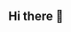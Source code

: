 ## Hi there 👋

<!--

**Here are some ideas to get you started:**
# MindSpace - School Mental Health Management System
<div align="center">
    <img src="./readme/images/logo.jpg" alt="MindSpace" height='80px'/>
    <p>MindSpace is a web application that provides mental health services for high school students and parents.</p>
</div>
<div align='center'>
<img src="https://img.shields.io/badge/.NET-512BD4?logo=dotnet&logoColor=fff"> 
<img src="https://custom-icon-badges.demolab.com/badge/Microsoft%20SQL%20Server-CC2927?logo=mssqlserver-white&logoColor=white"> 
<img src="https://img.shields.io/badge/Redis-%23DD0031.svg?logo=redis&logoColor=white"> 
<img src="https://img.shields.io/badge/Docker-Yes-green"> 
<img src="https://img.shields.io/badge/Server-Yes-green"> 
<img src="https://img.shields.io/badge/API-Yes-green">
<br>
</div>

## Table of Contents
<ol start="0"> 
    <li><a href="#intro">Introduction</a></li>
    <li><a href="#tech">Tech Stacks</a></li>
    <li><a href="#uc-diagram">Use Case Diagram</a></li>
    <li><a href="#uc-diagram">Architecture Diagram</a></li>
    <li><a href="#db-design">Database Design</a></li>
    <li><a href="#screen-flow"> Screen Flow</a></li>
    <li><a href="#team-members">Team Members</a></li>
    <li>
        <a href="#app-a">Appendix A</a>
    </li>
</ol>


<a id="intro"></a>
## 0. Introduction
The increasing concern for students' mental health in Vietnamese schools highlights the need for a structured psychological support system. 
Currently, many schools lack a standardized approach to managing students' well-being. 
MindSpace aims to bridge this gap by providing a digital platform where students can access professional counseling services, schools can monitor overall student mental health trends, and psychologists can offer their expertise.

## Core Features

- **Psychological Assessments**: Students can take structured psychological tests to evaluate their mental health.
- **Supporting Programs**: Schools provide students with three free Supporting Programs through workshops and webinars for specific targets (e.g., school mental health, anxiety, etc.), featuring professional psychologists.
- **Appointment Scheduling**: Students can book sessions with licensed psychologists directly through the platform.
- **Confidential Chat System**: Secure messaging between students and an AI chatbot for follow-up support.
- **Mental Health Resources**: A curated library of self-help materials, articles, and exercises for students.
- **Administrative Dashboard for Schools**: Schools can monitor student participation and access general mental health trends (without violating privacy).
- **Psychologist Management System**: Tools for psychologists to manage their schedules, session notes, and earnings.

## Target Users

- **Primary Users**:
  - School managers
  - Students
  - Psychologists
- **Secondary Users**:
  - Parents
    
<a id="tech"></a>
## 1. Tech Stacks

## Client & Server Technologies  

| Client | Description | Server | Description |
|--------|------------|--------|------------|
| TypeScript ![TypeScript](https://img.shields.io/badge/TypeScript-3178C6?logo=typescript&logoColor=white) | Strongly typed JavaScript | ASP.NET Core Web API ![ASP.NET Core](https://img.shields.io/badge/ASP.NET%20Core-512BD4?logo=dotnet&logoColor=white) | Backend framework for building APIs |
| Next.js ![Next.js](https://img.shields.io/badge/Next.js-000000?logo=nextdotjs&logoColor=white) | React framework with server-side rendering | .NET Entity Framework ![Entity Framework](https://img.shields.io/badge/Entity%20Framework-512BD4?logo=dotnet&logoColor=white) | ORM for database interactions |
| React Native ![React Native](https://img.shields.io/badge/React%20Native-61DAFB?logo=react&logoColor=white) | Mobile app development | ASP.NET Identity ![ASP.NET Identity](https://img.shields.io/badge/ASP.NET%20Identity-512BD4?logo=dotnet&logoColor=white) | Authentication and authorization |
| Hero UI ![Hero UI](https://img.shields.io/badge/Hero%20UI-38B2AC?logo=heroicons&logoColor=white) | UI component library | Serilog ![Serilog](https://img.shields.io/badge/Serilog-4B8BBE?logo=serilog&logoColor=white) | Structured logging framework |
| Tailwind CSS ![Tailwind CSS](https://img.shields.io/badge/Tailwind%20CSS-06B6D4?logo=tailwindcss&logoColor=white) | Utility-first CSS framework | Quartz.NET ![Quartz.NET](https://img.shields.io/badge/Quartz.NET-004080?logo=clockify&logoColor=white) | Job scheduling library |
| Axios ![Axios](https://img.shields.io/badge/Axios-5A29E4?logo=axios&logoColor=white) | HTTP client for API requests | JWT Authentication ![JWT](https://img.shields.io/badge/JWT%20Auth-000000?logo=jsonwebtokens&logoColor=white) | Token-based authentication |
| | | Postman ![Postman](https://img.shields.io/badge/Postman-FF6C37?logo=postman&logoColor=white) | API testing tool |
| | | Swagger OpenAPI ![Swagger](https://img.shields.io/badge/Swagger-85EA2D?logo=swagger&logoColor=white) | API documentation generator |
| | | SignalR ![SignalR](https://img.shields.io/badge/SignalR-0088CC?logo=microsoft&logoColor=white) | Real-time communication |
| | | Mediator Pattern ![Mediator](https://img.shields.io/badge/Mediator-0078D4?logo=microsoft&logoColor=white) | Decouples communication between components |
| | | CQRS with Clean Architecture ![CQRS](https://img.shields.io/badge/CQRS-0078D4?logo=microsoft&logoColor=white) | Separates read/write operations |
| | | Excel API ![Excel API](https://img.shields.io/badge/Excel%20API-217346?logo=microsoft-excel&logoColor=white) | Microsoft Excel data processing |
| | | Gmail API ![Gmail API](https://img.shields.io/badge/Gmail%20API-D14836?logo=gmail&logoColor=white) | Email automation and integration |

---

## Database & API Deployment  

The **Database** stack includes data storage solutions, while **API Deployment** contains tools for containerization, automation, and cloud services.  

| Database | Description | API Deployment | Description |
|----------|------------|---------------|------------|
| Microsoft Azure SQL Server ![SQL Server](https://img.shields.io/badge/Microsoft%20SQL%20Server-CC2927?logo=microsoftsqlserver&logoColor=white) | Cloud-based relational database | Docker ![Docker](https://img.shields.io/badge/Docker-2496ED?logo=docker&logoColor=white) | Containerization platform |
| Redis ![Redis](https://img.shields.io/badge/Redis-DD0031?logo=redis&logoColor=white) | In-memory caching database | GitHub Actions ![GitHub Actions](https://img.shields.io/badge/GitHub%20Actions-2088FF?logo=githubactions&logoColor=white) | CI/CD automation |
| | | Azure Cloud Services ![Azure](https://img.shields.io/badge/Azure%20Cloud-0078D4?logo=microsoftazure&logoColor=white) | Backend deployment |
| | | ngrok ![ngrok](https://img.shields.io/badge/ngrok-1F1F1F?logo=ngrok&logoColor=white) | Local development tunneling |

---

## Others  

Additional services and third-party APIs that enhance functionality, such as AI, payments, video streaming, and file storage.  

| Service | Description |
|---------|------------|
| Gemini API ![Gemini API](https://img.shields.io/badge/Gemini%20API-4285F4?logo=google&logoColor=white) | AI-powered chatbot service |
| Stripe API ![Stripe](https://img.shields.io/badge/Stripe-008CDD?logo=stripe&logoColor=white) | Online payment processing |
| WebRTC ![WebRTC](https://img.shields.io/badge/WebRTC-333333?logo=webrtc&logoColor=white) | Peer-to-peer video streaming |
| Cloudinary ![Cloudinary](https://img.shields.io/badge/Cloudinary-3448C5?logo=cloudinary&logoColor=white) | Image and video storage |


<a id="uc-diagram"></a>
## 2. Use Case Diagram
<img src="./readme/images/MindSpace-UsecaseDiagram.png" alt="MindSpace-UsecaseDiagram" />

<a id="db-design"></a>
## 3. Database Design
<img src="./readme/images/MindSpace-ERD.png" alt="MindSpace-ERD" />

<a id="architecture"></a>
## 4. Architecture Diagram
<img src="./readme/images/MindSpace-ArchitectureDiagram.png" alt="MindSpace-ArchitectureDiagram" />

<a id="screen-flow"></a>
## 5. Screen Flow

### 5.1. Student Screen Flow:
<img src="./readme/images/MindSpace-StudentScreenflow.png" alt="MindSpace-StudentScreenflow" />

### 5.2. Parent Screen Flow:
<img src="./readme/images/MindSpace-ParentScreenflow.png" alt="MindSpace-ParentScreenflow" />

### 5.3. Psychologist Screen Flow:
<img src="./readme/images/MindSpace-PsychologistScreenFlow.png" alt="MindSpace-PsychologistScreenflow" />

### 5.4. School Manager Screen Flow:
<img src="./readme/images/MindSpace-SchoolManagerScreenflow.png" alt="MindSpace-SchoolManagerScreenflow" />

### 5.5. Admin Screen Flow:
<img src="./readme/images/MindSpace-AdminScreenflow.png" alt="MindSpace-AdminScreenflow" />

<a id="team-members"></a>
## 6. Team members
- [Vu Kim Duy](https://github.com/AnonyFriday): Project Leader, Web Front-End, Back-End Developer
- [Phan Tuan Dat](https://github.com/imbatcat): Web Front-end, Back-End Developer
- [Vo Thi Mai Hoa](https://github.com/vohoa2004): Web Front-End, Back-End Developer
- [Nguyen Thi Bich Duyen](https://github.com/cuckoo01): Web Front-End Developer
- [Tran Van Tien Dat](https://github.com/datTOK): Web Front-End Developer
- [Le Minh Quan](https://github.com/QuanLM270302): Mobile Front-End Developer


<a id="app-a"></a>

# Appendix A

🙋‍♀️ A short introduction - what is your organization all about?
🌈 Contribution guidelines - how can the community get involved?
👩‍💻 Useful resources - where can the community find your docs? Is there anything else the community should know?
🍿 Fun facts - what does your team eat for breakfast?
🧙 Remember, you can do mighty things with the power of [Markdown](https://docs.github.com/github/writing-on-github/getting-started-with-writing-and-formatting-on-github/basic-writing-and-formatting-syntax)
-->
